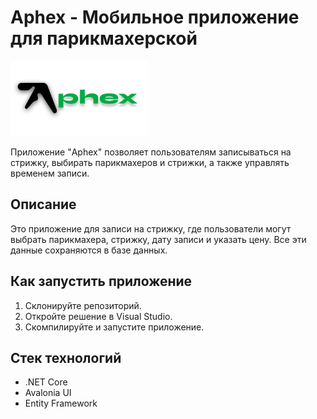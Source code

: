 # Aphex - Мобильное приложение для парикмахерской 

![Icon](materials/Icon/AphexLogoNew.png)

Приложение "Aphex" позволяет пользователям записываться на стрижку, выбирать парикмахеров и стрижки, а также управлять временем записи.

## Описание

Это приложение для записи на стрижку, где пользователи могут выбрать парикмахера, стрижку, дату записи и указать цену. Все эти данные сохраняются в базе данных.

## Как запустить приложение

1. Склонируйте репозиторий.
2. Откройте решение в Visual Studio.
3. Скомпилируйте и запустите приложение.

## Стек технологий

- .NET Core
- Avalonia UI
- Entity Framework
